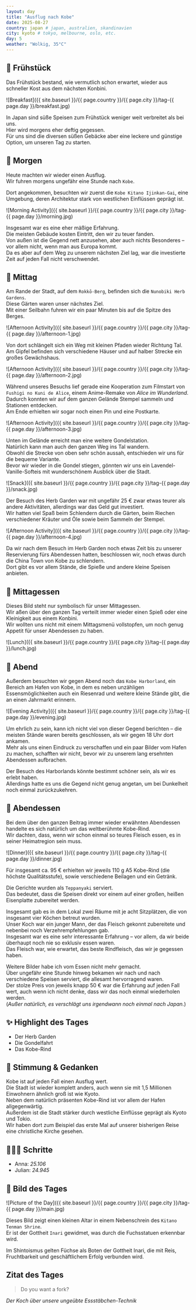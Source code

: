 ```yaml
---
layout: day
title: "Ausflug nach Kobe"
date: 2025-08-27
country: japan # japan, australien, skandinavien
city: kyoto # tokyo, melbourne, oslo, etc.
day: 5
weather: "Wolkig, 35°C"
---
```


## 🥐 Frühstück

Das Frühstück bestand, wie vermutlich schon erwartet, wieder aus schneller Kost aus dem nächsten Konbini.  

![Breakfast]({{ site.baseurl }}/{{ page.country }}/{{ page.city }}/tag-{{ page.day }}/breakfast.jpg)

In Japan sind süße Speisen zum Frühstück weniger weit verbreitet als bei uns.  
Hier wird morgens eher deftig gegessen.  
Für uns sind die diversen süßen Gebäcke aber eine leckere und günstige Option, um unseren Tag zu starten.  

## 🌅 Morgen

Heute machten wir wieder einen Ausflug.  
Wir fuhren morgens ungefähr eine Stunde nach `Kobe`.  

Dort angekommen, besuchten wir zuerst die `Kobe Kitano Ijinkan-Gai`, eine Umgebung, deren Architektur stark von westlichen Einflüssen geprägt ist.  

![Morning Activity]({{ site.baseurl }}/{{ page.country }}/{{ page.city }}/tag-{{ page.day }}/morning.jpg)

Insgesamt war es eine eher mäßige Erfahrung.  
Die meisten Gebäude kosten Eintritt, den wir zu teuer fanden.  
Von außen ist die Gegend nett anzusehen, aber auch nichts Besonderes – vor allem nicht, wenn man aus Europa kommt.  
Da es aber auf dem Weg zu unserem nächsten Ziel lag, war die investierte Zeit auf jeden Fall nicht verschwendet.  

## 🌇 Mittag

Am Rande der Stadt, auf dem `Rokkō-Berg`, befinden sich die `Nunobiki Herb Gardens`.  
Diese Gärten waren unser nächstes Ziel.  
Mit einer Seilbahn fuhren wir ein paar Minuten bis auf die Spitze des Berges.  

![Afternoon Activity]({{ site.baseurl }}/{{ page.country }}/{{ page.city }}/tag-{{ page.day }}/afternoon-1.jpg)

Von dort schlängelt sich ein Weg mit kleinen Pfaden wieder Richtung Tal.  
Am Gipfel befinden sich verschiedene Häuser und auf halber Strecke ein großes Gewächshaus.  

![Afternoon Activity]({{ site.baseurl }}/{{ page.country }}/{{ page.city }}/tag-{{ page.day }}/afternoon-2.jpg)

Während unseres Besuchs lief gerade eine Kooperation zum Filmstart von `Fushigi no Kuni de Alice`, einem Anime-Remake von _Alice im Wunderland_.  
Dadurch konnten wir auf dem ganzen Gelände Stempel sammeln und Stationen entdecken.  
Am Ende erhielten wir sogar noch einen Pin und eine Postkarte.  

![Afternoon Activity]({{ site.baseurl }}/{{ page.country }}/{{ page.city }}/tag-{{ page.day }}/afternoon-3.jpg)

Unten im Gelände erreicht man eine weitere Gondelstation.  
Natürlich kann man auch den ganzen Weg ins Tal wandern.  
Obwohl die Strecke von oben sehr schön aussah, entschieden wir uns für die bequeme Variante.  
Bevor wir wieder in die Gondel stiegen, gönnten wir uns ein Lavendel-Vanille-Softeis mit wunderschönem Ausblick über die Stadt.  

![Snack]({{ site.baseurl }}/{{ page.country }}/{{ page.city }}/tag-{{ page.day }}/snack.jpg)

Der Besuch des Herb Garden war mit ungefähr 25 € zwar etwas teurer als andere Aktivitäten, allerdings war das Geld gut investiert.  
Wir hatten viel Spaß beim Schlendern durch die Gärten, beim Riechen verschiedener Kräuter und Öle sowie beim Sammeln der Stempel.  

![Afternoon Activity]({{ site.baseurl }}/{{ page.country }}/{{ page.city }}/tag-{{ page.day }}/afternoon-4.jpg)

Da wir nach dem Besuch im Herb Garden noch etwas Zeit bis zu unserer Reservierung fürs Abendessen hatten, beschlossen wir, noch etwas durch die China Town von Kobe zu schlendern.  
Dort gibt es vor allem Stände, die Spieße und andere kleine Speisen anbieten.  

## 🍣 Mittagessen

Dieses Bild steht nur symbolisch für unser Mittagessen.  
Wir aßen über den ganzen Tag verteilt immer wieder einen Spieß oder eine Kleinigkeit aus einem Konbini.  
Wir wollten uns nicht mit einem Mittagsmenü vollstopfen, um noch genug Appetit für unser Abendessen zu haben.  

![Lunch]({{ site.baseurl }}/{{ page.country }}/{{ page.city }}/tag-{{ page.day }}/lunch.jpg)

## 🌙 Abend

Außerdem besuchten wir gegen Abend noch das `Kobe Harborland`, ein Bereich am Hafen von Kobe, in dem es neben unzähligen Essensmöglichkeiten auch ein Riesenrad und weitere kleine Stände gibt, die an einen Jahrmarkt erinnern.  

![Evening Activity]({{ site.baseurl }}/{{ page.country }}/{{ page.city }}/tag-{{ page.day }}/evening.jpg)

Um ehrlich zu sein, kann ich nicht viel von dieser Gegend berichten – die meisten Stände waren bereits geschlossen, als wir gegen 18 Uhr dort ankamen.  
Mehr als uns einen Eindruck zu verschaffen und ein paar Bilder vom Hafen zu machen, schafften wir nicht, bevor wir zu unserem lang ersehnten Abendessen aufbrachen.  

Der Besuch des Harborlands könnte bestimmt schöner sein, als wir es erlebt haben.  
Allerdings hatte es uns die Gegend nicht genug angetan, um bei Dunkelheit noch einmal zurückzukehren.  

## 🍜 Abendessen

Bei dem über den ganzen Beitrag immer wieder erwähnten Abendessen handelte es sich natürlich um das weltberühmte Kobe-Rind.  
Wir dachten, dass, wenn wir schon einmal so teures Fleisch essen, es in seiner Heimatregion sein muss.  

![Dinner]({{ site.baseurl }}/{{ page.country }}/{{ page.city }}/tag-{{ page.day }}/dinner.jpg)

Für insgesamt ca. 95 € erhielten wir jeweils 110 g A5 Kobe-Rind (die höchste Qualitätsstufe), sowie verschiedene Beilagen und ein Getränk.  

Die Gerichte wurden als `Teppanyaki` serviert.  
Das bedeutet, dass die Speisen direkt vor einem auf einer großen, heißen Eisenplatte zubereitet werden.  

Insgesamt gab es in dem Lokal zwei Räume mit je acht Sitzplätzen, die von insgesamt vier Köchen betreut wurden.  
Unser Koch war ein junger Mann, der das Fleisch gekonnt zubereitete und nebenbei noch Verzehrempfehlungen gab.  
Insgesamt war es eine sehr interessante Erfahrung – vor allem, da wir beide überhaupt noch nie so exklusiv essen waren.  
Das Fleisch war, wie erwartet, das beste Rindfleisch, das wir je gegessen haben.  

Weitere Bilder habe ich vom Essen nicht mehr gemacht.  
Über ungefähr eine Stunde hinweg bekamen wir nach und nach verschiedene Speisen serviert, die allesamt hervorragend waren.  
Der stolze Preis von jeweils knapp 50 € war die Erfahrung auf jeden Fall wert, auch wenn ich nicht denke, dass wir das noch einmal wiederholen werden.  
(_Außer natürlich, es verschlägt uns irgendwann noch einmal nach Japan._)  

## ✨ Highlight des Tages

- Der Herb Garden  
- Die Gondelfahrt  
- Das Kobe-Rind  

## 💭 Stimmung & Gedanken

Kobe ist auf jeden Fall einen Ausflug wert.  
Die Stadt ist wieder komplett anders, auch wenn sie mit 1,5 Millionen Einwohnern ähnlich groß ist wie Kyoto.  
Neben dem natürlich präsenten Kobe-Rind ist vor allem der Hafen allgegenwärtig.  
Außerdem ist die Stadt stärker durch westliche Einflüsse geprägt als Kyoto und Tokio.  
Wir haben dort zum Beispiel das erste Mal auf unserer bisherigen Reise eine christliche Kirche gesehen.  

## 🏃🏽‍♀️ Schritte

- Anna: _25.106_  
- Julian: _24.945_  

## 📸 Bild des Tages

![Picture of the Day]({{ site.baseurl }}/{{ page.country }}/{{ page.city }}/tag-{{ page.day }}/main.jpg)

Dieses Bild zeigt einen kleinen Altar in einem Nebenschrein des `Kitano Tenman Shrine`.  
Er ist der Gottheit `Inari` gewidmet, was durch die Fuchsstatuen erkennbar wird.  

Im Shintoismus gelten Füchse als Boten der Gottheit Inari, die mit Reis, Fruchtbarkeit und geschäftlichem Erfolg verbunden wird.  

## Zitat des Tages

> Do you want a fork?  

_Der Koch über unsere ungeübte Essstäbchen-Technik_
